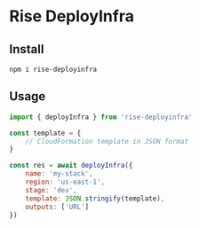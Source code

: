 # Rise DeployInfra

## Install

```
npm i rise-deployinfra
```

## Usage

```js
import { deployInfra } from 'rise-deployinfra'

const template = {
    // CloudFormation template in JSON format
}

const res = await deployInfra({
    name: 'my-stack',
    region: 'us-east-1',
    stage: 'dev',
    template: JSON.stringify(template),
    outputs: ['URL']
})
```
